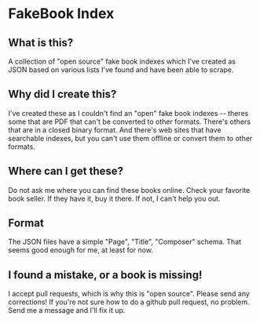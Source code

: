 # FakeBook Index

## What is this?

A collection of "open source" fake book indexes which I've created as JSON based on various lists I've found and have been able to scrape.

## Why did I create this?

I've created these as I couldn't find an "open" fake book indexes -- theres some that are PDF that can't be converted to other formats. There's others that are in a closed binary format. And there's web sites that have searchable indexes, but you can't use them offline or convert them to other formats.

## Where can I get these?

Do not ask me where you can find these books online. Check your favorite book seller. If they have it, buy it there. If not, I can't help you out.

## Format

The JSON files have a simple "Page", "Title", "Composer" schema.  That seems good enough for me, at least for now.

## I found a mistake, or a book is missing!

I accept pull requests, which is why this is "open source". Please send any corrections!  If you're not sure how to do a github pull request, no problem. Send me a message and I'll fix it up.
